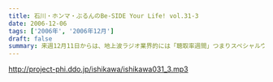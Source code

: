 ```yaml
---
title: 石川・ホンマ・ぶるんのBe-SIDE Your Life! vol.31-3
date: 2006-12-06
tags: ['2006年', '2006年12月']
draft: false
summary: 来週12月11日からは、地上波ラジオ業界的には「聴取率週間」つまりスペシャルウィーク！！つまりレーティング！！石川元帥が毎週水曜・夜9時からやっている「石川昭人の放送サッカーズ」にも素敵なゲストがやってきちゃいます！（12月13日の放送です！詳細はエンディングでしゃべっていますのでよろしくお願いします。）そしてそして、もちろんビーサイは毎回がスペシャルウィーク！？来週も月曜のお昼から収録予定なので、ガンガンとメールして下さいね。NAMAE
---
```


http://project-phi.ddo.jp/ishikawa/ishikawa031_3.mp3
